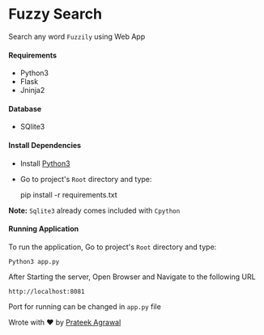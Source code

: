 # Fuzzy Search

Search any word `Fuzzily` using Web App

#### Requirements

- Python3
- Flask
- Jninja2

#### Database
- SQlite3

#### Install Dependencies

- Install [Python3](http://python.org)
- Go to project's `Root` directory and type:


    pip install -r requirements.txt

**Note:** `Sqlite3` already comes included with `Cpython`

#### Running Application

To run the application, Go to project's `Root` directory and type:

    Python3 app.py

After Starting the server, Open Browser and Navigate to the following URL

    http://localhost:8081
    
Port for running can be changed in `app.py` file


Wrote with ❤️ by [Prateek Agrawal](https://www.linkedin.com/in/agrawal-prateek/)
